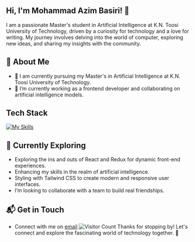 ## Hi, I'm Mohammad Azim Basiri! 👋

I am a passionate Master's student in Artificial Intelligence at K.N. Toosi University of Technology, driven by a curiosity for technology and a love for writing. My journey involves delving into the world of computer, exploring new ideas, and sharing my insights with the community.


## 🚀 About Me

- 🔭 I am currently pursuing my Master's in Artificial Intelligence at K.N. Toosi University of Technology.
- 🔭 I’m currently working as a frontend developer and collaborating on artificial intelligence models.
  

## Tech Stack
[![My Skills](https://skillicons.dev/icons?i=html,css,js,react,redux,postman,jest,cypress,tailwind,bootstrap,materialui,styledcomponents,sass,git,github,vite)](https://skillicons.dev)

## 🌱 Currently Exploring

  - Exploring the ins and outs of React and Redux for dynamic front-end experiences.
  - Enhancing my skills in the realm of artificial intelligence.
  - Styling with Tailwind CSS to create modern and responsive user interfaces.
  - I’m looking to collaborate with a team to build real friendships.

 
## 📬 Get in Touch

- Connect with me on [email](mohammadazimbasiri2024@gmail.com)
![Visitor Count](https://profile-counter.glitch.me/{mohammad-azim-basiri}/count.svg)
Thanks for stopping by! Let's connect and explore the fascinating world of technology together. 🚀



<!--

Here are some ideas to get you started:

- 🔭 I’m currently working on ...
- 🌱 I’m currently learning ...
- 👯 I’m looking to collaborate on ...
- 🤔 I’m looking for help with ...
- 💬 Ask me about ...
- 📫 How to reach me: ...
- 😄 Pronouns: ...
- ⚡ Fun fact: ...
-->
